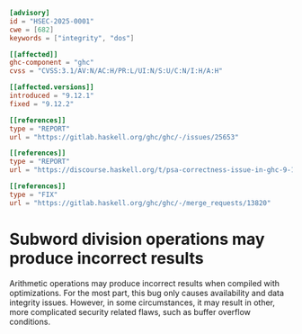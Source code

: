 ```toml
[advisory]
id = "HSEC-2025-0001"
cwe = [682]
keywords = ["integrity", "dos"]

[[affected]]
ghc-component = "ghc"
cvss = "CVSS:3.1/AV:N/AC:H/PR:L/UI:N/S:U/C:N/I:H/A:H"

[[affected.versions]]
introduced = "9.12.1"
fixed = "9.12.2"

[[references]]
type = "REPORT"
url = "https://gitlab.haskell.org/ghc/ghc/-/issues/25653"

[[references]]
type = "REPORT"
url = "https://discourse.haskell.org/t/psa-correctness-issue-in-ghc-9-12/11204"

[[references]]
type = "FIX"
url = "https://gitlab.haskell.org/ghc/ghc/-/merge_requests/13820"
```

# Subword division operations may produce incorrect results

Arithmetic operations may produce incorrect results when compiled with optimizations.
For the most part, this bug only causes availability and data integrity issues.
However, in some circumstances, it may result in other, more complicated security related flaws, such as buffer overflow conditions.
